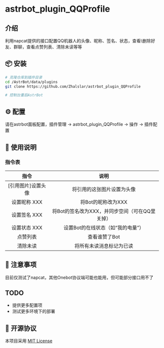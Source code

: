 # astrbot_plugin_QQProfile

## 介绍

利用napcat提供的接口配置QQ机器人的头像、昵称、签名、状态，查看\删除好友、群聊，查看点赞列表、清除未读等等

## 📦 安装

```bash
# 克隆仓库到插件目录
cd /AstrBot/data/plugins
git clone https://github.com/Zhalslar/astrbot_plugin_QQProfile

# 控制台重启AstrBot
```


## ⚙️ 配置
 
请在astrbot面板配置，插件管理 -> astrbot_plugin_QQProfile -> 操作 -> 插件配置


## 🐔 使用说明
### 指令表
|     指令     |             说明              |
|:----------:|:---------------------------:|
| [引用图片]设置头像 |        将引用的这张图片设置为头像        |
|  设置昵称 XXX  |        将Bot的昵称改为XXX         |
|  设置签名 XXX  | 将Bot的签名改为XXX，并同步空间（可在QQ里关掉） |
|  设置状态 XXX  |     设置Bot的在线状态（如“我的电量”）     |
|    点赞列表    |          查看谁赞了Bot           |
|    清除未读    |        将所有未读消息标记为已读         |

## 📌 注意事项
目前仅测试了napcat，其他Onebot协议端可能也能用，但可能部分接口用不了


## TODO
- 提供更多配置项
- 测试更多环境下的部署

## 📜 开源协议
本项目采用 [MIT License](LICENSE)


